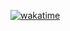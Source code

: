 [![wakatime](https://wakatime.com/badge/github/cdujardin4000/node-api-auth.svg)](https://wakatime.com/badge/github/cdujardin4000/node-api-auth)

